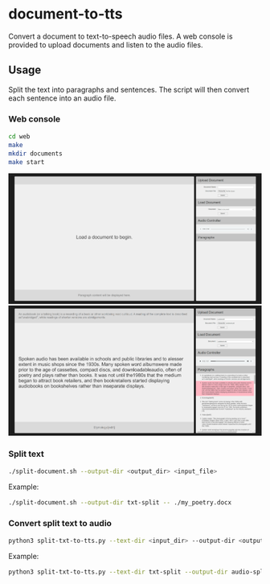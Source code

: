 # document-to-tts

Convert a document to text-to-speech audio files. A web console is provided to upload documents and listen to the audio files.

## Usage

Split the text into paragraphs and sentences. The script will then convert each sentence into an audio file.

### Web console

```bash
cd web
make
mkdir documents
make start
```

![Web console](./images/homepage.png)
![audio book](./images/audiobook.png)

### Split text

```bash
./split-document.sh --output-dir <output_dir> <input_file>
```

Example:

```bash
./split-document.sh --output-dir txt-split -- ./my_poetry.docx
```

### Convert split text to audio

```bash
python3 split-txt-to-tts.py --text-dir <input_dir> --output-dir <output_dir>
```

Example:

```bash
python3 split-txt-to-tts.py --text-dir txt-split --output-dir audio-split
```

